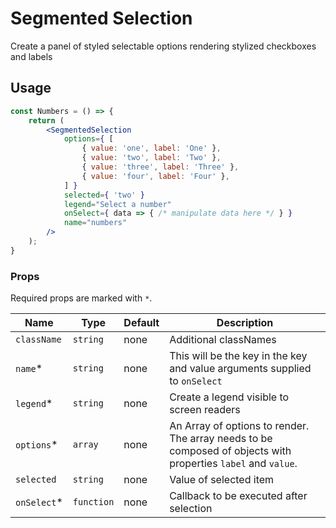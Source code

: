 Segmented Selection
===

Create a panel of styled selectable options rendering stylized checkboxes and labels

## Usage

```jsx
const Numbers = () => {
	return (
		<SegmentedSelection
			options={ [
				{ value: 'one', label: 'One' },
				{ value: 'two', label: 'Two' },
				{ value: 'three', label: 'Three' },
				{ value: 'four', label: 'Four' },
			] }
			selected={ 'two' }
			legend="Select a number"
			onSelect={ data => { /* manipulate data here */ } }
			name="numbers"
		/>
	);
}

```

### Props

Required props are marked with `*`.

Name | Type | Default | Description
--- | --- | --- | ---
`className` | `string` | none | Additional classNames
`name`* | `string` | none | This will be the key in the key and value arguments supplied to `onSelect`
`legend`* | `string` | none | Create a legend visible to screen readers
`options`* | `array` | none | An Array of options to render. The array needs to be composed of objects with properties `label` and `value`.
`selected` | `string` | none | Value of selected item
`onSelect`* | `function` | none | Callback to be executed after selection
